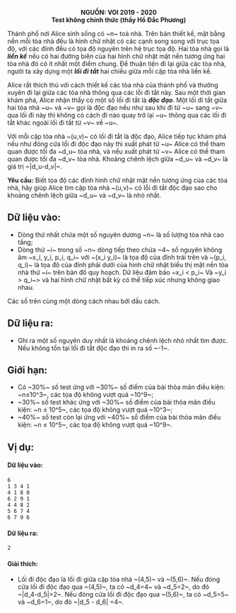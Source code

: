 **<center>NGUỒN: VOI 2019 - 2020</center>**
**<center>Test không chính thức (thầy Hồ Đắc Phương)</center>**

Thành phố nơi Alice sinh sống có ~n~ toà nhà. Trên bản thiết kế, mặt bằng nền mỗi tòa nhà đều là hình chữ nhật có các cạnh song song với trục tọa độ, với các đỉnh đều có tọa độ nguyên trên hệ trục tọa độ. Hai tòa nhà gọi là ***liền kề*** nếu có hai đường biên của hai hình chữ nhật mặt nền tương ứng hai tòa nhà đó có ít nhất một điểm chung. Để thuận tiện đi lại giữa các tòa nhà, người ta xây dựng một ***lối đi tắt*** hai chiều giữa mỗi cặp tòa nhà liền kề.

Alice rất thích thú với cách thiết kế các tòa nhà của thành phố và thường xuyên đi lại giữa các tòa nhà thông qua các lỗi đi tắt này. Sau một thời gian khám phá, Alice nhận thấy có một số lối đi tắt là ***độc đạo***. Một lối đi tắt giữa hai tòa nhà ~u~ và ~v~ gọi là độc đạo nếu như sau khi đi từ ~u~ sang ~v~ qua lối đi này thì không có cách đi nào quay trở lại ~u~ thông qua các lối đi tắt khác ngoài lối đi tắt từ ~v~ về ~u~.

Với mỗi cặp tòa nhà ~(u,v)~ có lối đi tắt là độc đạo, Alice tiếp tục khám phá nếu như đóng cửa lối đi độc đạo này thì xuất phát từ ~u~ Alice có thể tham quan được tối đa ~d_u~ tòa nhà, và nếu xuất phát từ ~v~ Alice có thể tham quan được tối đa ~d_v~ tòa nhà. Khoảng chênh lệch giữa ~d_u~ và ~d_v~ là giá trị ~|d_u-d_v|~.

**Yêu cầu:** Biết tọa độ các đỉnh hình chữ nhật mặt nền tương ứng của các tòa nhà, hãy giúp Alice tìm cặp tòa nhà ~(u,v)~ có lỗi đi tắt độc đạo sao cho khoảng chênh lệch giữa ~d_u~ và ~d_v~ là nhỏ nhất.

## Dữ liệu vào:
- Dòng thứ nhất chứa một số nguyên dương ~n~ là số lượng tòa nhà cao tầng;
- Dòng thứ ~i~ trong số ~n~ dòng tiếp theo chứa ~4~ số nguyên không âm ~x_i, y_i, p_i, q_i~ với ~(x_i y_i)~ là tọa độ của đỉnh trái trên và ~(p_i, q_i)~ là tọa độ của đỉnh phải dưới của hình chữ nhật biểu thị mặt nền tòa nhà thứ ~i~ trên bản đồ quy hoạch. Dữ liệu đảm bảo ~x_i < p_i~ Và ~y_i > q_i~> và hai hình chữ nhật bất kỳ có thể tiếp xúc nhưng không giao nhau.

Các số trên cùng một dòng cách nhau bởi dấu cách.

## Dữ liệu ra:
- Ghi ra một số nguyên duy nhất là khoảng chênh lệch nhỏ nhất tìm được. Nếu không tổn tại lối đi tắt độc đạo thì in ra số ~-1~.

## Giới hạn:
- Có ~30\%~ số test ứng với ~30\%~ số điểm của bài thỏa mãn điều kiện: ~n≤10^3~, các tọa độ không vượt quá ~10^9~;
- ~30\%~ số test khác ứng với ~30\%~ số điểm của bài thỏa mãn điều kiện: ~n ≤ 10^5~, các tọa độ không vượt quá ~10^3~;
- ~40\%~ số test còn lại ứng với ~40\%~ số điểm của bài thỏa mãn điều kiện: ~n ≤ 10^5~, các tọa độ không vượt quá ~10^9~.

## Vị dụ:
#### Dữ liệu vào:
```
6
1 3 4 1
4 1 8 0
6 2 9 1
4 4 8 2
5 6 7 4
6 7 9 6
```

#### Dữ liệu ra:
```
2
```

#### Giải thích:
- Lối đi độc đạo là lối đi giữa cặp tòa nhà ~(4,5)~ và ~(5,6)~. Nếu đóng cửa lối đi độc đạo qua ~(4,5)~, ta có ~d_4=4~ và ~d_5=2~, do đó ~|d_4-d_5|=2~. Nếu đóng cửa lối đi độc đạo qua ~(5,6)~, ta có ~d_5=5~ và ~d_6=1~, do đó ~|d_5 - d_6| =4~.